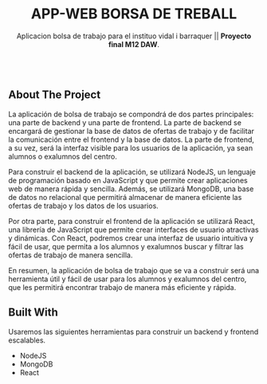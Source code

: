 
<div align="center">
  <h1>APP-WEB BORSA DE TREBALL</h1>
  <p>
    Aplicacion bolsa de trabajo para el instituo vidal i barraquer || <b>Proyecto final M12 DAW</b>.
    <br />
    <br />
    <br />
    <br />
  </p>

</div>

<!-- BUILT WITH -->

## About The Project

La aplicación de bolsa de trabajo se compondrá de dos partes principales: una parte de backend y una parte de frontend. La parte de backend se encargará de gestionar la base de datos de ofertas de trabajo y de facilitar la comunicación entre el frontend y la base de datos. La parte de frontend, a su vez, será la interfaz visible para los usuarios de la aplicación, ya sean alumnos o exalumnos del centro.

Para construir el backend de la aplicación, se utilizará NodeJS, un lenguaje de programación basado en JavaScript y que permite crear aplicaciones web de manera rápida y sencilla. Además, se utilizará MongoDB, una base de datos no relacional que permitirá almacenar de manera eficiente las ofertas de trabajo y los datos de los usuarios.

Por otra parte, para construir el frontend de la aplicación se utilizará React, una librería de JavaScript que permite crear interfaces de usuario atractivas y dinámicas. Con React, podremos crear una interfaz de usuario intuitiva y fácil de usar, que permita a los alumnos y exalumnos buscar y filtrar las ofertas de trabajo de manera sencilla.

En resumen, la aplicación de bolsa de trabajo que se va a construir será una herramienta útil y fácil de usar para los alumnos y exalumnos del centro, que les permitirá encontrar trabajo de manera más eficiente y rápida.

<!-- BUILT WITH -->

## Built With

Usaremos las siguientes herramientas para construir un backend y frontend escalables. 

-   NodeJS
-   MongoDB
-   React


